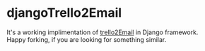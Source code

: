 # djangoTrello2Email
It's a working implimentation of [trello2Email](https://github.com/Amrit-Gill/trello2Email) in Django framework.  
Happy forking, if you are looking for something similar.
